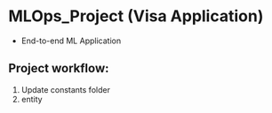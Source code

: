 # MLOps_Project (Visa Application)

- End-to-end ML Application 


## Project workflow:

1. Update constants folder
2. entity